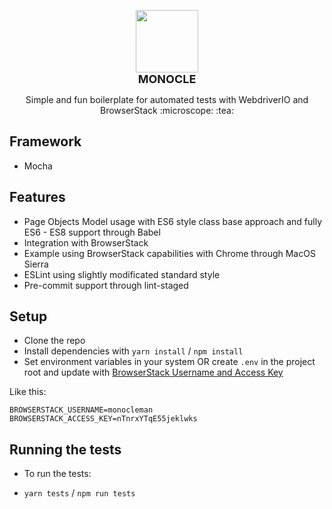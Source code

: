 <p align="center">
  <img src="https://files.catbox.moe/7t42mf.png" width="100">
  <br>
  <b style="font-size: 18px;">MONOCLE</b><br>
</p>

<p align="center">Simple and fun boilerplate for automated tests with WebdriverIO and BrowserStack :microscope: :tea:</p>

## Framework

- Mocha

## Features

- Page Objects Model usage with ES6 style class base approach and fully ES6 - ES8 support through Babel
- Integration with BrowserStack
- Example using BrowserStack capabilities with Chrome through MacOS Sierra
- ESLint using slightly modificated standard style
- Pre-commit support through lint-staged

## Setup

- Clone the repo
- Install dependencies with `yarn install` / `npm install`
- Set environment variables in your system OR create `.env` in the project root and update with [BrowserStack Username and Access Key](https://www.browserstack.com/accounts/settings)

Like this:

```
BROWSERSTACK_USERNAME=monocleman
BROWSERSTACK_ACCESS_KEY=nTnrxYTqE55jeklwks
```

## Running the tests

- To run the tests:

- `yarn tests` / `npm run tests`
